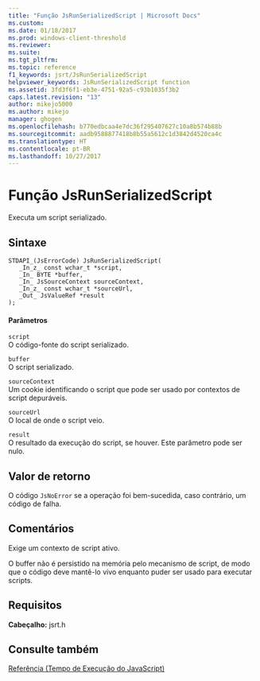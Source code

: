 ```yaml
---
title: "Função JsRunSerializedScript | Microsoft Docs"
ms.custom: 
ms.date: 01/18/2017
ms.prod: windows-client-threshold
ms.reviewer: 
ms.suite: 
ms.tgt_pltfrm: 
ms.topic: reference
f1_keywords: jsrt/JsRunSerializedScript
helpviewer_keywords: JsRunSerializedScript function
ms.assetid: 3fd3f6f1-eb3e-4751-92a5-c93b1035f3b2
caps.latest.revision: "13"
author: mikejo5000
ms.author: mikejo
manager: ghogen
ms.openlocfilehash: b770edbcaa4e7dc36f295407627c10a8b574b88b
ms.sourcegitcommit: aadb9588877418b8b55a5612c1d3842d4520ca4c
ms.translationtype: HT
ms.contentlocale: pt-BR
ms.lasthandoff: 10/27/2017
---
```

# <a name="jsrunserializedscript-function"></a>Função JsRunSerializedScript
Executa um script serializado.  
  
## <a name="syntax"></a>Sintaxe  
  
```  
STDAPI_(JsErrorCode) JsRunSerializedScript(  
   _In_z_ const wchar_t *script,  
   _In_ BYTE *buffer,  
   _In_ JsSourceContext sourceContext,  
   _In_z_ const wchar_t *sourceUrl,  
   _Out_ JsValueRef *result  
);  
```  
  
#### <a name="parameters"></a>Parâmetros  
 `script`  
 O código-fonte do script serializado.  
  
 `buffer`  
 O script serializado.  
  
 `sourceContext`  
 Um cookie identificando o script que pode ser usado por contextos de script depuráveis.  
  
 `sourceUrl`  
 O local de onde o script veio.  
  
 `result`  
 O resultado da execução do script, se houver. Este parâmetro pode ser nulo.  
  
## <a name="return-value"></a>Valor de retorno  
 O código `JsNoError` se a operação foi bem-sucedida, caso contrário, um código de falha.  
  
## <a name="remarks"></a>Comentários  
 Exige um contexto de script ativo.  
  
 O buffer não é persistido na memória pelo mecanismo de script, de modo que o código deve mantê-lo vivo enquanto puder ser usado para executar scripts.  
  
## <a name="requirements"></a>Requisitos  
 **Cabeçalho:** jsrt.h  
  
## <a name="see-also"></a>Consulte também  
 [Referência (Tempo de Execução do JavaScript)](../chakra-hosting/reference-javascript-runtime.md)